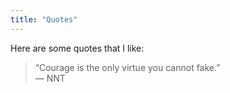 ```yaml
---
title: "Quotes"
---
```


Here are some quotes that I like:

> “Courage is the only virtue you cannot fake.”  
> — NNT